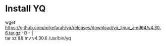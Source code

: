 # Install YQ
wget https://github.com/mikefarah/yq/releases/download/yq_linux_amd64/v4.30.6.tar.gz -O - |\
  tar xz && mv v4.30.6 /usr/bin/yq
  
